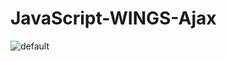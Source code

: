 # JavaScript-WINGS-Ajax

![default](https://user-images.githubusercontent.com/28942665/34479900-8f4572de-efec-11e7-93ce-7bd58a38af94.JPG)

